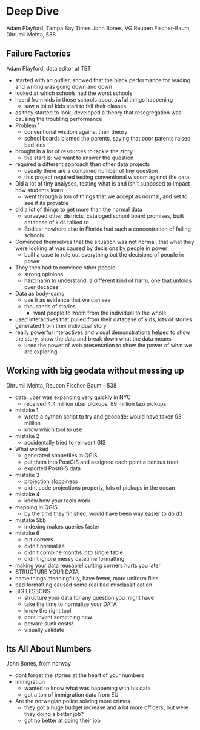 Deep Dive
=======
Adam Playford, Tampa Bay Times
John Bones, VG
Reuben Fischer-Baum, Dhrumil Mehta, 538


## Failure Factories
Adam Playford, data editor at TBT  
* started with an outlier, showed that the black performance for reading and writing was going down and down
* looked at which schools had the worst schools
* heard from kids in those schools about awful things happening
  * saw a lot of kids start to fail their classes
* as they started to look, developed a theory that resegregation was causing the troubling performance
* Problem 1
  * conventional wisdom against their theory
  * school boards blamed the parents, saying that poor parents raised bad kids
* brought in a lot of resources to tackle the story
  * the start is: we want to answer the question
* required a different approach than other data projects
  * usually there are a contained number of tiny question
  * this project required testing conventional wisdom against the data
* Did a lot of tiny analyses, testing what is and isn't supposed to impact how students learn
  * went through a ton of things that we accept as normal, and set to see if its provable
* did a lot of things to get more than the normal data
  * surveyed other districts, cataloged school board promises, built database of kids talked to
  * Bodies: nowhere else in Florida had such a concentration of failing schools
* Convinced themselves that the situation was not normal, that what they were looking at was caused by decisions by people in power
  * built a case to rule out everything but the decisions of people in power
* They then had to convince other people
  * strong opinions
  * hard harm to understand, a different kind of harm, one that unfolds over decades
* Data as body-cams
  * use it as evidence that we can see
  * thousands of stories
    * want people to zoom from the individual to the whole
* used interactives that pulled from their database of kids, lots of stories generated from their individual story
* really powerful interactives and visual demonstrations helped to show the story, show the data and break down what the data means
  * used the power of web presentation to show the power of what we are exploring


## Working with big geodata without messing up
Dhrumil Mehta, Reuben Fischer-Baum - 538
* data: uber was expanding very quickly in NYC
  * received 4.4 million uber pickups, 89 million taxi pickups
* mistake 1
  * wrote a python script to try and geocode: would have taken 93 million
  * know which tool to use
* mistake 2
  * accidentally tried to reinvent GIS
* What worked
  * generated shapefiles in QGIS
  * put them into PostGIS and assigned each point a census tract
  * exported PostGIS data
* mistake 3
  * projection sloppiness
  * didnt code projections properly, lots of pickups in the ocean
* mistake 4
  * know how your tools work
* mapping in QGIS
  * by the time they finished, would have been way easier to do d3
* mistake 5bb
  * indexing makes queries faster
* mistake 6
  * cut corners
  * didn't normalize
  * didn't combine months into single table
  * didn't ignore messy datetime formatting
* making your data reusable! cutting corners hurts you later
* STRUCTURE YOUR DATA
* name things meaningfully, have fewer, more uniform files
* bad formatting caused some real bad misclassification
* BIG LESSONS
  * structure your data for any question you might have
  * take the time to normalize your DATA
  * know the right tool
  * dont invent something new
  * beware sunk costs!
  * visually validate

## Its All About Numbers
John Bones, from norway
* dont forget the stories at the heart of your numbers
* immigration
  * wanted to know what was happening with his data
  * got a ton of immigration data from EU
* Are the norwegian police solving more crimes
  * they got a huge budget increase and a lot more officers, but were they doing a better job?
  * got no better at doing their job
